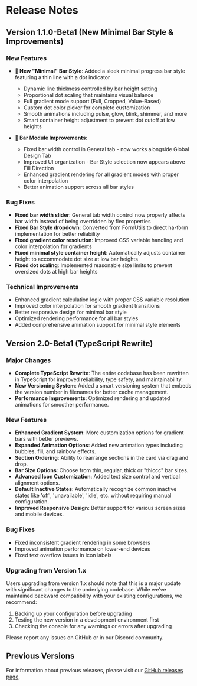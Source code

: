 # Release Notes

## Version 1.1.0-Beta1 (New Minimal Bar Style & Improvements)

### New Features

- **🎨 New "Minimal" Bar Style**: Added a sleek minimal progress bar style featuring a thin line with a dot indicator

  - Dynamic line thickness controlled by bar height setting
  - Proportional dot scaling that maintains visual balance
  - Full gradient mode support (Full, Cropped, Value-Based)
  - Custom dot color picker for complete customization
  - Smooth animations including pulse, glow, blink, shimmer, and more
  - Smart container height adjustment to prevent dot cutoff at low heights

- **🔧 Bar Module Improvements**:
  - Fixed bar width control in General tab - now works alongside Global Design Tab
  - Improved UI organization - Bar Style selection now appears above Fill Direction
  - Enhanced gradient rendering for all gradient modes with proper color interpolation
  - Better animation support across all bar styles

### Bug Fixes

- **Fixed bar width slider**: General tab width control now properly affects bar width instead of being overridden by flex properties
- **Fixed Bar Style dropdown**: Converted from FormUtils to direct ha-form implementation for better reliability
- **Fixed gradient color resolution**: Improved CSS variable handling and color interpolation for gradients
- **Fixed minimal style container height**: Automatically adjusts container height to accommodate dot size at low bar heights
- **Fixed dot scaling**: Implemented reasonable size limits to prevent oversized dots at high bar heights

### Technical Improvements

- Enhanced gradient calculation logic with proper CSS variable resolution
- Improved color interpolation for smooth gradient transitions
- Better responsive design for minimal bar style
- Optimized rendering performance for all bar styles
- Added comprehensive animation support for minimal style elements

## Version 2.0-Beta1 (TypeScript Rewrite)

### Major Changes

- **Complete TypeScript Rewrite**: The entire codebase has been rewritten in TypeScript for improved reliability, type safety, and maintainability.
- **New Versioning System**: Added a smart versioning system that embeds the version number in filenames for better cache management.
- **Performance Improvements**: Optimized rendering and updated animations for smoother performance.

### New Features

- **Enhanced Gradient System**: More customization options for gradient bars with better previews.
- **Expanded Animation Options**: Added new animation types including bubbles, fill, and rainbow effects.
- **Section Ordering**: Ability to rearrange sections in the card via drag and drop.
- **Bar Size Options**: Choose from thin, regular, thick or "thiccc" bar sizes.
- **Advanced Icon Customization**: Added text size control and vertical alignment options.
- **Default Inactive States**: Automatically recognize common inactive states like 'off', 'unavailable', 'idle', etc. without requiring manual configuration.
- **Improved Responsive Design**: Better support for various screen sizes and mobile devices.

### Bug Fixes

- Fixed inconsistent gradient rendering in some browsers
- Improved animation performance on lower-end devices
- Fixed text overflow issues in icon labels

### Upgrading from Version 1.x

Users upgrading from version 1.x should note that this is a major update with significant changes to the underlying codebase. While we've maintained backward compatibility with your existing configurations, we recommend:

1. Backing up your configuration before upgrading
2. Testing the new version in a development environment first
3. Checking the console for any warnings or errors after upgrading

Please report any issues on GitHub or in our Discord community.

## Previous Versions

For information about previous releases, please visit our [GitHub releases page](https://github.com/WJDDesigns/Ultra-Card/releases).
